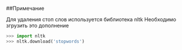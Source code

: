 ##Примечание

Для удаления стоп слов используется библиотека nltk
Необходимо згрузить это дополнение

```python
>>> import nltk
>>> nltk.download('stopwords')
```
